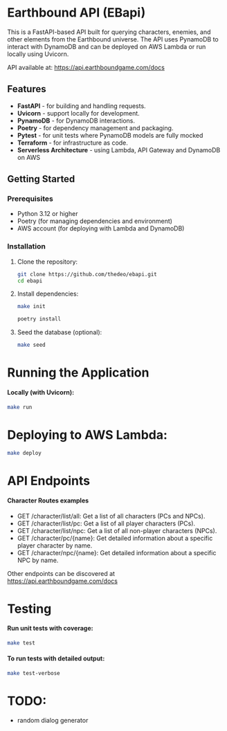 # Earthbound API (EBapi)

This is a FastAPI-based API built for querying characters, enemies, and other elements from the Earthbound universe. The API uses PynamoDB to interact with DynamoDB and can be deployed on AWS Lambda or run locally using Uvicorn.

API available at: https://api.earthboundgame.com/docs

## Features

- **FastAPI** - for building and handling requests.
- **Uvicorn** - support locally for development.
- **PynamoDB** - for DynamoDB interactions.
- **Poetry** - for dependency management and packaging.
- **Pytest** - for unit tests where PynamoDB models are fully mocked
- **Terraform** - for infrastructure as code.
- **Serverless Architecture** - using Lambda, API Gateway and DynamoDB on AWS

## Getting Started

### Prerequisites

- Python 3.12 or higher
- Poetry (for managing dependencies and environment)
- AWS account (for deploying with Lambda and DynamoDB)

### Installation

1. Clone the repository:

    ```bash
    git clone https://github.com/thedeo/ebapi.git
    cd ebapi
    ```

2. Install dependencies:

    ```bash
    make init
    ```

    ```bash
    poetry install
    ```

3. Seed the database (optional):

    ```bash
    make seed
    ```

# Running the Application
#### Locally (with Uvicorn):
```bash
make run
```

# Deploying to AWS Lambda:
```bash
make deploy
```

# API Endpoints
#### Character Routes examples
- GET /character/list/all: Get a list of all characters (PCs and NPCs).
- GET /character/list/pc: Get a list of all player characters (PCs).
- GET /character/list/npc: Get a list of all non-player characters (NPCs).
- GET /character/pc/{name}: Get detailed information about a specific player character by name.
- GET /character/npc/{name}: Get detailed information about a specific NPC by name.

Other endpoints can be discovered at https://api.earthboundgame.com/docs


# Testing
#### Run unit tests with coverage:
```bash
make test
```
#### To run tests with detailed output:
```bash
make test-verbose
```

# TODO:
- random dialog generator
